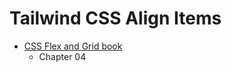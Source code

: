 # Tailwind CSS Align Items

- [CSS Flex and Grid book](https://shrutibalasa.gumroad.com/l/css-flex-and-grid)
    - Chapter 04